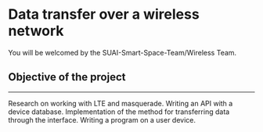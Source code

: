 Data transfer over a wireless network
===========

You will be welcomed by the SUAI-Smart-Space-Team/Wireless Team. 

## Objective of the project
____

Research on working with LTE and masquerade. Writing an API with a device database. Implementation of the method for transferring data through the interface. Writing a program on a user device.
